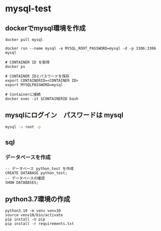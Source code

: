 # mysql-test

## dockerでmysql環境を作成
```shell
docker pull mysql

docker run --name mysql -e MYSQL_ROOT_PASSWORD=mysql -d -p 3306:3306 mysql

# CONTAINER ID を取得
docker ps

# CONTAINER IDとパスワードを保存
export CONTAINERID=<CONTAINER ID>
export MYSQLPASSWORD=mysql

# Containerに接続
docker exec -it $CONTAINERID bash
```
## mysqlにログイン　パスワードは mysql
```bash
mysql -u root -p
```

## sql
### データベースを作成
```mysql
-- データベース python_test を作成
CREATE DATABASE python_test;
-- データベースの確認
SHOW DATABASES;
```

## python3.7環境の作成
```shell
python3.10 -m venv venv10
source venv10/bin/activate
pip install -U pip
pip install -r requirements.txt
```